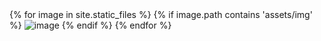 <script src='https://code.jquery.com/jquery-3.2.1.js'></script>
<script src='/js/jquery.adaptive-backgrounds.js'></script>
<div>
<div>
{% for image in site.static_files %}
    {% if image.path contains 'assets/img' %}
        <img src="{{ site.baseurl }}{{ image.path }}" alt="image" data-adaptive-background/>
    {% endif %}
{% endfor %}
</div>
</div>
<script>
$(document).ready(function(){
  $.adaptiveBackground.run();
});
</script>
